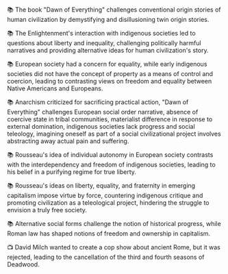 📚 The book "Dawn of Everything" challenges conventional origin stories of human civilization by demystifying and disillusioning twin origin stories.

📚 The Enlightenment's interaction with indigenous societies led to questions about liberty and inequality, challenging politically harmful narratives and providing alternative ideas for human civilization's story.

📚 European society had a concern for equality, while early indigenous societies did not have the concept of property as a means of control and coercion, leading to contrasting views on freedom and equality between Native Americans and Europeans.

📚 Anarchism criticized for sacrificing practical action, "Dawn of Everything" challenges European social order narrative, absence of coercive state in tribal communities, materialist difference in response to external domination, indigenous societies lack progress and social teleology, imagining oneself as part of a social civilizational project involves abstracting away actual pain and suffering.

📚 Rousseau's idea of individual autonomy in European society contrasts with the interdependency and freedom of indigenous societies, leading to his belief in a purifying regime for true liberty.

📚 Rousseau's ideas on liberty, equality, and fraternity in emerging capitalism impose virtue by force, countering indigenous critique and promoting civilization as a teleological project, hindering the struggle to envision a truly free society.

📚 Alternative social forms challenge the notion of historical progress, while Roman law has shaped notions of freedom and ownership in capitalism.

📺 David Milch wanted to create a cop show about ancient Rome, but it was rejected, leading to the cancellation of the third and fourth seasons of Deadwood.

